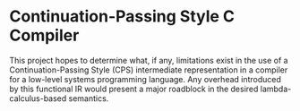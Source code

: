 # Continuation-Passing Style C Compiler

This project hopes to determine what, if any, limitations exist in the use of a Continuation-Passing Style (CPS) intermediate representation in a compiler for a low-level systems programming language. Any overhead introduced by this functional IR would present a major roadblock in the desired lambda-calculus-based semantics. 

